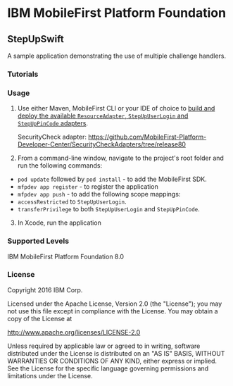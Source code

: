 IBM MobileFirst Platform Foundation
===
## StepUpSwift
A sample application demonstrating the use of multiple challenge handlers.

### Tutorials

### Usage

1. Use either Maven, MobileFirst CLI or your IDE of choice to [build and deploy the available `ResourceAdapter`, `StepUpUserLogin` and `StepUpPinCode` adapters](https://mobilefirstplatform.ibmcloud.com/tutorials/en/foundation/8.0/adapters/creating-adapters/).

    SecurityCheck adapter: https://github.com/MobileFirst-Platform-Developer-Center/SecurityCheckAdapters/tree/release80

2. From a command-line window, navigate to the project's root folder and run the following commands:
 -  `pod update` followed by `pod install` - to add the MobileFirst SDK.
 -  `mfpdev app register` - to register the application
 - `mfpdev app push` - to add the following scope mappings:
  - `accessRestricted` to `StepUpUserLogin`.
  - `transferPrivilege` to both `StepUpUserLogin` and `StepUpPinCode`.

3. In Xcode, run the application

### Supported Levels
IBM MobileFirst Platform Foundation 8.0

### License
Copyright 2016 IBM Corp.

Licensed under the Apache License, Version 2.0 (the "License");
you may not use this file except in compliance with the License.
You may obtain a copy of the License at

http://www.apache.org/licenses/LICENSE-2.0

Unless required by applicable law or agreed to in writing, software
distributed under the License is distributed on an "AS IS" BASIS,
WITHOUT WARRANTIES OR CONDITIONS OF ANY KIND, either express or implied.
See the License for the specific language governing permissions and
limitations under the License.
